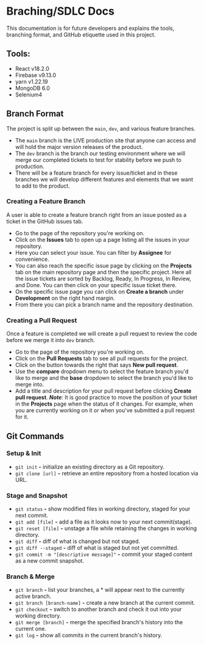 # Braching/SDLC Docs

This documentation is for future developers and explains the tools, branching format, and GitHub etiquette used in this project.

## Tools:
- React v18.2.0
- Firebase v9.13.0
- yarn v1.22.19
- MongoDB 6.0
- Selenium4

## Branch Format

The project is split up between the `main`, `dev`, and various feature branches.  
- The `main` branch is the LIVE production site that anyone can access and will hold the major version releases of the product.  
- The `dev` branch is the branch our testing environment where we will merge our completed tickets to test for stability before we push to production.  
- There will be a feature branch for every issue/ticket and in these branches we will develop different features and elements that we want to add to the product. 

### Creating a Feature Branch
A user is able to create a feature branch right from an issue posted as a ticket in the GitHub issues tab.
- Go to the page of the repository you're working on.
- Click on the **Issues** tab to open up a page listing all the issues in your repository.
- Here you can select your issue. You can filter by **Assignee** for convenience.
- You can also reach the specific issue page by clicking on the **Projects** tab on the main repository page and then the specific project. Here all the issue tickets are sorted by Backlog, Ready, In Progress, In Review, and Done. You can then click on your specific issue ticket there.
- On the specific issue page you can click on **Create a branch** under **Development** on the right hand margin.
- From there you can pick a branch name and the repository destination.

### Creating a Pull Request
Once a feature is completed we will create a pull request to review the code before we merge it into `dev` branch.
- Go to the page of the repository you're working on.
- Click on the **Pull Requests** tab to see all pull requests for the project.
- Click on the button towards the right that says **New pull request**.
- Use the **compare** dropdown menu to select the feature branch you'd like to merge and the **base** dropdown to select the branch you'd like to merge into.
- Add a title and description for your pull request before clicking **Create pull request**.
***Note***: It is good practice to move the position of your ticket in the **Projects** page when the status of it changes. For example, when you are currently working on it or when you've submitted a pull request for it.

## Git Commands

### Setup & Init
- `git init` **-** initialize an existing directory as a Git repository.  
- `git clone [url]` **-** retrieve an entire repository from a hosted location via URL.

### Stage and Snapshot
- `git status` **-** show modified files in working directory, staged for your next commit.  
- `git add [file]` **-** add a file as it looks now to your next commit(stage).  
- `git reset [file]` **-** unstage a file while retaining the changes in working directory.  
- `git diff` **-** diff of what is changed but not staged.  
- `git diff --staged` **-** diff of what is staged but not yet committed.
- `git commit -m "[descriptive message]"` **-** commit your staged content as a new commit snapshot.

### Branch & Merge
- `git branch` **-** list your branches, a * will appear next to the currently active branch.
- `git branch [branch-name]` **-** create a new branch at the current commit.
- `git checkout` **-** switch to another branch and check it out into your working directory.
- `git merge [branch]` **-** merge the specified branch's history into the current one.
- `git log` **-** show all commits in the current branch's history.

